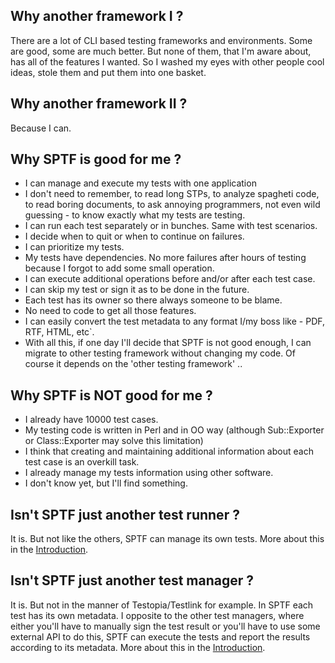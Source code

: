 ## Why another framework I ? ##
There are a lot of CLI based testing frameworks and environments. Some are good, some are much better. But none of them, that I'm aware about, has all of the features I wanted. So I washed my eyes with other people cool ideas, stole them and put them into one basket.

## Why another framework II ? ##
Because I can.

## Why **SPTF** is good for me ? ##
  * I can manage and execute my tests with one application
  * I don't need to remember, to read long STPs, to analyze spagheti code, to read boring documents, to ask annoying programmers, not even wild guessing - to know exactly what my tests are testing.
  * I can run each test separately or in bunches. Same with test scenarios.
  * I decide when to quit or when to continue on failures.
  * I can prioritize my tests.
  * My tests have dependencies. No more failures after hours of testing because I forgot to add some small operation.
  * I can execute additional operations before and/or after each test case.
  * I can skip my test or sign it as to be done in the future.
  * Each test has its owner so there always someone to be blame.
  * No need to code to get all those features.
  * I can easily convert the test metadata to any format I/my boss like - PDF, RTF, HTML, etc`.
  * With all this, if one day I'll decide that SPTF is not good enough, I can migrate to other testing framework without changing my code. Of course it depends on the 'other testing framework' ..

## Why SPTF is NOT good for me ? ##
  * I already have 10000 test cases.
  * My testing code is written in Perl and in OO way (although Sub::Exporter or Class::Exporter may solve this limitation)
  * I think that creating and maintaining additional information about each test case is an overkill task.
  * I already manage my tests information using other software.
  * I don't know yet, but I'll find something.

## Isn't SPTF just another test runner ? ##
It is. But not like the others, SPTF can manage its own tests. More about this in the [Introduction](Introduction.md).

## Isn't SPTF just another test manager ? ##
It is. But not in the manner of Testopia/Testlink for example. In SPTF each test has its own metadata. I opposite to the other test managers, where either you'll have to manually sign the test result or you'll have to use some external API to do this, SPTF can execute the tests and report the results according to its metadata. More about this in the [Introduction](Introduction.md).